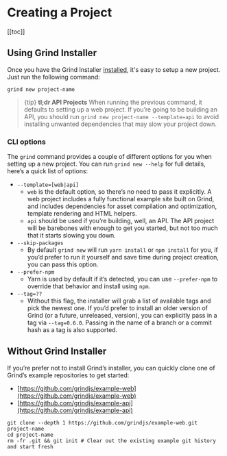 # Creating a Project

[[toc]]

## Using Grind Installer
Once you have the Grind Installer [installed](installation#installing-grinds-installer), it's easy to setup a new project.  Just run the following command:
```shell
grind new project-name
```

> {tip} **tl;dr API Projects** When running the previous command, it defaults to setting up a web project.  If you’re going to be building an API, you should run `grind new project-name --template=api` to avoid installing unwanted dependencies that may slow your project down.

### CLI options
The `grind` command provides a couple of different options for you when setting up a new project.  You can run `grind new --help` for full details, here’s a quick list of options:

* `--template=[web|api]`
	* `web` is the default option, so there’s no need to pass it explicitly.  A web project includes a fully functional example site built on Grind, and includes dependencies for asset compilation and optimization, template rendering and HTML helpers.
	* `api` should be used if you’re building, well, an API.  The API project will be barebones with enough to get you started, but not too much that it starts slowing you down.
* `--skip-packages`
	* By default `grind new` will run `yarn install` or `npm install` for you, if you’d prefer to run it yourself and save time during project creation, you can pass this option.
* `--prefer-npm`
	* Yarn is used by default if it’s detected, you can use `--prefer-npm` to override that behavior and install using `npm`.
* `--tag=??`
	* Without this flag, the installer will grab a list of available tags and pick the newest one.  If you’d prefer to install an older version of Grind (or a future, unreleased, version), you can explicitly pass in a tag via `--tag=0.6.0`.  Passing in the name of a branch or a commit hash as a tag is also supported.

## Without Grind Installer
If you’re prefer not to install Grind’s installer, you can quickly clone one of Grind’s example repositories to get started:

* [https://github.com/grindjs/example-web](https://github.com/grindjs/example-web)
* [https://github.com/grindjs/example-api](https://github.com/grindjs/example-api)

```shell
git clone --depth 1 https://github.com/grindjs/example-web.git project-name
cd project-name
rm -fr .git && git init # Clear out the existing example git history and start fresh
```
